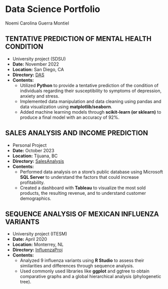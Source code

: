 # Data Science Portfolio 
Noemi Carolina Guerra Montiel

## TENTATIVE PREDICTION OF MENTAL HEALTH CONDITION
* University project (SDSU)
* **Date:** November 2022
* **Location:** San Diego, CA
* **Directory:** [DAS](https://github.com/Noemi1313/InfluenzaProject/tree/814c62dac2159649fa0134309fa0604d5de47d7a)
* **Contents:**
  -	Utilized **Python** to provide a tentative prediction of the condition of individuals regarding their susceptibility to symptoms of depression, anxiety and stress.
  - Implemented data manipulation and data cleaning using pandas and data visualization using **matplotlib/seaborn**.
  -	Added machine learning models through **scikit-learn (or sklearn)** to produce a final model with an accuracy of 92%.
 
## SALES ANALYSIS AND INCOME PREDICTION
* Personal Project
* **Date:** October 2023
* **Location:** Tijuana, BC
* **Directory:** [SalesAnalysis](https://github.com/Noemi1313/PortfolioDS/tree/main/SalesAnalysis)
* **Contents:**
  - Performed data analysis on a store’s public database using Microsoft **SQL Server** to understand the factors that could increase profitability.
  - Created a dashboard with **Tableau** to visualize the most sold products, the resulting revenue, and to understand customer demographics.

## SEQUENCE ANALYSIS OF MEXICAN INFLUENZA VARIANTS
* University project (ITESM)
* **Date:** April 2020
* **Location:** Monterrey, NL
* **Directory:** [InfluenzaProj](https://github.com/Noemi1313/InfluenzaProject/tree/814c62dac2159649fa0134309fa0604d5de47d7a)
* **Contents:**
  -	Analyzed 9 influenza variants using **R Studio** to assess their similarities and differences through sequence analysis.
  - Used commonly used libraries like **ggplot** and ggtree to obtain comparative graphs and a global hierarchical analysis (phylogenetic tree).

